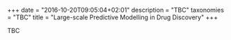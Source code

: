 +++
date = "2016-10-20T09:05:04+02:01"
description = "TBC"
taxonomies = "TBC"
title = "Large-scale Predictive Modelling in Drug Discovery"
+++

TBC

